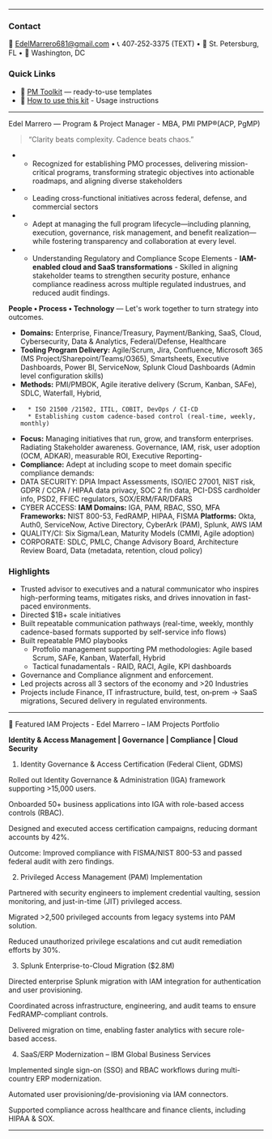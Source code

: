 <!--
[README.md](https://github.com/user-attachments/files/22415854/README.md)## Hi there 👋
[Uploading # 
-->
---

### Contact
📧 EdelMarrero681@gmail.com • 📞 407‑252‑3375 (TEXT) • 📍 St. Petersburg, FL • 📍 Washington, DC

### Quick Links
- 🧰 [PM Toolkit](https://github.com/GitEdel/pm-toolkit) — ready-to-use templates
- 🧭 [How to use this kit](https://github.com/GitEdel/pm-toolkit/tree/main/07-HowTo) - Usage instructions

---
Edel Marrero — Program & Project Manager - MBA, PMI PMP®(ACP, PgMP)
> “Clarity beats complexity. Cadence beats chaos.”

-  * Recognized for establishing PMO processes, delivering mission-critical programs, transforming strategic objectives into actionable roadmaps, and aligning diverse stakeholders
-  * Leading cross-functional initiatives across federal, defense, and commercial sectors
-  * Adept at managing the full program lifecycle—including planning, execution, governance, risk management, and benefit realization—while fostering transparency and collaboration at every level.
-  * Understanding Regulatory and Compliance Scope Elements - **IAM-enabled cloud and SaaS transformations** - Skilled in aligning stakeholder teams to strengthen security posture, enhance compliance readiness across multiple regulated industrues, and reduced audit findings. 

**People • Process • Technology** — Let's work together to turn strategy into outcomes.
- **Domains:** Enterprise, Finance/Treasury, Payment/Banking, SaaS, Cloud, Cybersecurity, Data & Analytics, Federal/Defense, Healthcare
- **Tooling Program Delivery:** Agile/Scrum, Jira, Confluence, Microsoft 365 (MS Project/Sharepoint/Teams/O365), Smartsheets, Executive Dashboards, Power BI, ServiceNow, Splunk Cloud Dashboards (Admin level configuration skills)
- **Methods:** PMI/PMBOK, Agile iterative delivery (Scrum, Kanban, SAFe), SDLC, Waterfall, Hybrid,
- 		* ISO 21500 /21502, ITIL, COBIT, DevOps / CI-CD
		* Establishing custom cadence-based control (real-time, weekly, monthly)
- **Focus:** Managing initiatives that run, grow, and transform enterprises. Radiating Stakeholder awareness. Governance, IAM, risk, user adoption (OCM, ADKAR), measurable ROI, Executive Reporting-
- **Compliance:** Adept at including scope to meet domain specific compliance demands:
- DATA SECURITY: DPIA Impact Assessments, ISO/IEC 27001, NIST risk, GDPR / CCPA / HIPAA data privacy, SOC 2 fin data, PCI-DSS cardholder info, PSD2, FFIEC regulators, SOX/ERM/FAR/DFARS
- CYBER ACCESS: **IAM Domains:** IGA, PAM, RBAC, SSO, MFA **Frameworks:** NIST 800-53, FedRAMP, HIPAA, FISMA **Platforms:** Okta, Auth0, ServiceNow, Active Directory, CyberArk (PAM), Splunk, AWS IAM
- QUALITY/CI: Six Sigma/Lean, Maturity Models (CMMI, Agile adoption)
- CORPORATE:  SDLC, PMLC, Change Advisory Board, Architecture Review Board, Data (metadata, retention, cloud policy) 

### Highlights
- Trusted advisor to executives and a natural communicator who inspires high-performing teams, mitigates risks, and drives innovation in fast-paced environments.
- Directed $1B+ scale initiatives
- Built repeatable communication pathways (real-time, weekly, monthly cadence-based formats supported by self-service info flows)
- Built repeatable PMO playbooks
	- Protfolio management supporting PM methodologies: Agile based Scrum, SAFe, Kanban, Waterfall, Hybrid
 	- Tactical funadamentals - RAID, RACI, Agile, KPI dashboards
- Governance and Compliance alignment and enforcement.
- Led projects across all 3 sectors of the economy and >20 Industries
- Projects include Finance, IT infrastructure, build, test, on‑prem → SaaS migrations, Secured delivery in regulated environments.

---

🔹 Featured IAM Projects -  Edel Marrero – IAM Projects Portfolio

**Identity & Access Management | Governance | Compliance | Cloud Security**


1. Identity Governance & Access Certification (Federal Client, GDMS)

Rolled out Identity Governance & Administration (IGA) framework supporting >15,000 users.

Onboarded 50+ business applications into IGA with role-based access controls (RBAC).

Designed and executed access certification campaigns, reducing dormant accounts by 42%.

Outcome: Improved compliance with FISMA/NIST 800-53 and passed federal audit with zero findings.

2. Privileged Access Management (PAM) Implementation

Partnered with security engineers to implement credential vaulting, session monitoring, and just-in-time (JIT) privileged access.

Migrated >2,500 privileged accounts from legacy systems into PAM solution.

Reduced unauthorized privilege escalations and cut audit remediation efforts by 30%.

3. Splunk Enterprise-to-Cloud Migration ($2.8M)

Directed enterprise Splunk migration with IAM integration for authentication and user provisioning.

Coordinated across infrastructure, engineering, and audit teams to ensure FedRAMP-compliant controls.

Delivered migration on time, enabling faster analytics with secure role-based access.

4. SaaS/ERP Modernization – IBM Global Business Services

Implemented single sign-on (SSO) and RBAC workflows during multi-country ERP modernization.

Automated user provisioning/de-provisioning via IAM connectors.

Supported compliance across healthcare and finance clients, including HIPAA & SOX.

---

<!-- Hello Edel, you have this readme file on your HP laptop - C:\Users\Enterprise\Documents\00 ADMIN\00 GitEdel\PM_GitHub_Starter_Kit\00-Profile-README

**GitEdel/GitEdel** is a ✨ _special_ ✨ repository because its `README.md` (this file) appears on your GitHub profile.

Here are some ideas to get you started:

- 🔭 I’m currently working on ...
- 🌱 I’m currently learning ...
- 👯 I’m looking to collaborate on ...
- 🤔 I’m looking for help with ...
- 💬 Ask me about ...
- 📫 How to reach me: ...
- 😄 Pronouns: ...
- ⚡ Fun fact: ...
-->
